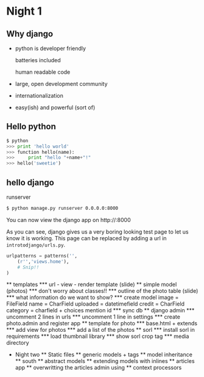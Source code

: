 Night 1
========

Why django
--------

* python is developer friendly

    batteries included

    human readable code

* large, open development community

* internationalization

* easy(ish) and powerful (sort of)

Hello python
--------

```python
$ python
>>> print 'hello world'
>>> function hello(name):
>>>     print "hello "+name+"!"
>>> hello('sweetie')
```

hello django
--------

runserver

```bash
$ python manage.py runserver 0.0.0.0:8000
```

You can now view the django app on http://<websiteurl>:8000

As you can see, django gives us a very boring looking test page to let us know it is working.
This page can be replaced by adding a url in `introtodjango/urls.py`.

```python
urlpatterns = patterns('',
    (r'','views.home'),
    # Snip!!
)
````

** templates
*** url - view - render template (slide)
** simple model (photos)
*** don't worry about classes!!
*** outline of the photo table (slide)
*** what information do we want to show?
*** create model
   image = FileField
   name = CharField
   uploaded = datetimefield
   credit = CharField
   category = charfield + choices
   mention id
*** sync db
** django admin
*** uncomment 2 lines in urls
*** uncomment 1 line in settings
*** create photo.admin and register app
** template for photo
*** base.html + extends
*** add view for photos
*** add a list of the photos
** sorl
*** install sorl in requirements
*** load thumbnail library
*** show sorl crop tag
*** media directory
* Night two
** Static files
** generic models + tags
** model inheritance
** south
** abstract models
** extending models with inlines
** articles app
** overwritting the articles admin using 
** context processors
